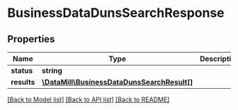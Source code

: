 # BusinessDataDunsSearchResponse

## Properties
Name | Type | Description | Notes
------------ | ------------- | ------------- | -------------
**status** | **string** |  | 
**results** | [**\DataMill\BusinessDataDunsSearchResult[]**](BusinessDataDunsSearchResult.md) |  | 

[[Back to Model list]](../README.md#documentation-for-models) [[Back to API list]](../README.md#documentation-for-api-endpoints) [[Back to README]](../README.md)


